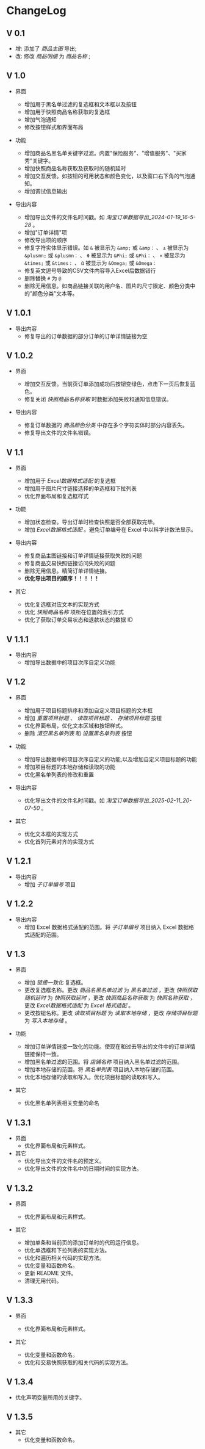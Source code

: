 # ChangeLog

## V 0.1

- 增: 添加了 *商品主图* 导出;
- 改: 修改 *商品明细* 为 *商品名称* ;

## V 1.0

- 界面
  - 增加用于黑名单过滤的复选框和文本框以及按钮
  - 增加用于快照商品名称获取的复选框
  - 增加气泡通知
  - 修改按钮样式和界面布局

- 功能
  - 增加商品名黑名单关键字过滤。内置"保险服务"、"增值服务"、"买家秀"关键字。
  - 增加快照商品名称获取及获取时的随机延时
  - 增加交互反馈。如按钮的可用状态和颜色变化，以及窗口右下角的气泡通知。
  - 增加调试信息输出

- 导出内容
  - 增加导出文件的文件名时间戳。如 *淘宝订单数据导出_2024-01-19_16-5-28* 。
  - 增加"订单详情"项
  - 修改导出项的顺序
  - 修复字符实体显示错误。如 `&` 被显示为 `&amp;` 或 `&amp：` 、 `±` 被显示为 `&plusmn;` 或 `&plusmn：` 、 `Φ` 被显示为 `&Phi;` 或 `&Phi：` 、 `×` 被显示为 `&times;` 或 `&times：` 、 `Ω` 被显示为 `&Omega;` 或 `&Omega：`
  - 修复英文逗号导致的CSV文件内容导入Excel后数据错行
  - 删除替换 `#` 为 `@`
  - 删除无用信息。如商品链接关联的用户名、图片的尺寸限定、颜色分类中的"颜色分类"文本等。

## V 1.0.1

- 导出内容
  - 修复导出的订单数据的部分订单的订单详情链接为空

## V 1.0.2

- 界面
  - 增加交互反馈。当前页订单添加成功后按钮变绿色，点击下一页后恢复蓝色。
  - 修复关闭 *快照商品名称获取* 时数据添加失败和通知信息错误。

- 导出内容
  - 修复订单数据的 *商品颜色分类* 中存在多个字符实体时部分内容丢失。
  - 修复导出文件的文件名错误。

## V 1.1

- 界面
  - 增加用于 *Excel数据格式适配* 的复选框
  - 增加用于图片尺寸链接选择的单选框和下拉列表
  - 优化界面布局和复选框样式

- 功能
  - 增加状态检查。导出订单时检查快照是否全部获取完毕。
  - 增加 *Excel数据格式适配* 。避免订单编号在 Excel 中以科学计数法显示。

- 导出内容
  - 修复商品主图链接和订单详情链接获取失败的问题
  - 修复商品交易快照链接访问失败的问题
  - 删除无用信息。精简订单详情链接。
  - **优化导出项目的顺序！！！！！**

- 其它
  - 优化复选框对应文本的实现方式
  - 优化 *快照商品名称* 项所在位置的索引方式
  - 优化了获取订单交易状态和退款状态的数据 ID

## V 1.1.1

- 导出内容
  - 增加导出数据中的项目次序自定义功能

## V 1.2

- 界面
  - 增加用于项目标题排序和添加自定义项目标题的文本框
  - 增加 *重置项目标题* 、 *读取项目标题* 、 *存储项目标题* 按钮
  - 优化界面布局，优化文本区域和按钮样式。
  - 删除 *清空黑名单列表* 和 *设置黑名单列表* 按钮

- 功能
  - 增加导出数据中的项目次序自定义的功能,以及增加自定义项目标题的功能
  - 增加项目标题的本地存储和读取的功能
  - 优化黑名单列表的修改和重置

- 导出内容
  - 优化导出文件的文件名时间戳。如 *淘宝订单数据导出_2025-02-11_20-07-50* 。

- 其它
  - 优化文本框的实现方式
  - 优化首列元素对齐的实现方式

## V 1.2.1

- 导出内容
  - 增加 *子订单编号* 项目

## V 1.2.2

- 导出内容
  - 增加 Excel 数据格式适配的范围。将 *子订单编号* 项目纳入 Excel 数据格式适配的范围。

## V 1.3

- 界面
  - 增加 *链接一致化* 复选框。
  - 更改复选框名称。更改 *商品名黑名单过滤* 为 *黑名单过滤* ，更改 *快照获取随机延时* 为 *快照获取延时* ，更改 *快照商品名称获取* 为 *快照名称获取* ，更改 *Excel数据格式适配* 为 *Excel 格式适配* 。
  - 更改按钮名称。更改 *读取项目标题* 为 *读取本地存储* ，更改 *存储项目标题* 为 *写入本地存储* 。

- 功能
  - 增加订单详情链接一致化的功能。使现在和过去导出的文件中的订单详情链接保持一致。
  - 增加黑名单过滤的范围。将 *店铺名称* 项目纳入黑名单过滤的范围。
  - 增加本地存储的范围。将 *黑名单列表* 项目纳入本地存储的范围。
  - 优化本地存储的读取和写入。优化项目标题的读取和写入。

- 其它
  - 优化黑名单列表相关变量的命名

## V 1.3.1

- 界面
  - 优化界面布局和元素样式。
- 其它
  - 优化导出文件的文件名的预定义。
  - 优化导出文件的文件名中的日期时间的实现方法。

## V 1.3.2

- 界面
  - 优化界面布局和元素样式。

- 其它
  - 增加单条和当前页的添加订单时的代码运行信息。
  - 优化单选框和下拉列表的实现方法。
  - 优化和遍历相关代码的实现方法。
  - 优化变量和函数命名。
  - 更新 README 文件。
  - 清理无用代码。

## V 1.3.3

- 界面
  - 优化界面布局和元素样式。

- 其它
  - 优化变量和函数命名。
  - 优化和交易快照获取的相关代码的实现方法。

## V 1.3.4

- 优化声明变量所用的关键字。

## V 1.3.5

- 其它
  - 优化变量和函数命名。
